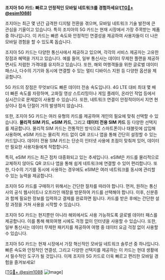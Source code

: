 **조지아 5G 카드: 빠르고 안정적인 모바일 네트워크를 경험하세요![[TG💪+ @esim1088](https://t.me/s/esim1088)]**

조지아는 최근 몇 년간 급격한 디지털 전환을 겪으며, 모바일 네트워크 기술 발전에 큰 관심을 기울이고 있습니다. 특히 조지아의 5G 카드는 현재 시장에서 가장 주목받는 제품 중 하나입니다. 이 카드는 빠른 속도와 안정적인 연결성을 제공하여 사용자들이 더 나은 모바일 경험을 할 수 있도록 돕습니다.

조지아 5G 카드는 다양한 통신사에서 제공하고 있으며, 각각의 서비스 제공자는 고유한 장점과 혜택을 가지고 있습니다. 예를 들어, 일부 통신사는 데이터 무제한 플랜을 제공하면서도 저렴한 가격대를 유지하고 있습니다. 또한, 해외 여행객들을 위한 글로벌 데이터 패스나, 다수의 기기와 동시에 연결할 수 있는 멀티 디바이스 지원 등 다양한 옵션을 제공합니다.

5G 카드의 장점은 무엇보다도 빠른 데이터 전송 속도입니다. 4G LTE 대비 최대 몇 배 더 빠른 속도를 자랑하며, 고화질 영상 스트리밍이나 게임 플레이, 온라인 작업 등에서 실시간으로 문제없이 사용할 수 있습니다. 또한, 네트워크 연결이 안정적이어서 지연 현상이나 접속 단절이 거의 발생하지 않습니다.

또한, 조지아 5G 카드는 여러 유형의 카드를 제공하여 개인의 필요에 맞춰 선택할 수 있습니다. **물리적 SIM 카드**, **eSIM 카드**, 그리고 **데이터 전용 SIM 카드** 등 다양한 선택지를 제공합니다. 물리적 SIM 카드는 전통적인 방식으로 스마트폰이나 태블릿에 삽입해 사용하며, eSIM 카드는 물리적 카드 없이 QR 코드나 앱을 통해 간단히 설정할 수 있는 카드입니다. 데이터 전용 SIM 카드는 단순히 인터넷 사용에 초점이 맞춰져 있어, 데이터만 필요한 사용자들에게 적합합니다.

특히, eSIM 카드는 최근 점차 대중화되고 있는 추세입니다. eSIM은 카드를 물리적으로 교체하지 않아도 QR 코드나 앱을 통해 쉽게 네트워크에 연결할 수 있어 편리합니다. 또한, 다수의 기기를 동시에 사용하는 경우에도 eSIM은 여러 네트워크를 동시에 관리할 수 있는 능력을 제공합니다.

조지아 5G 카드를 구매하기 위해서는 간단한 절차를 따라야 합니다. 먼저, 원하는 통신사의 공식 웹사이트나 오프라인 매장을 방문하여 카드를 선택해야 합니다. 이후, 신분증과 함께 필요한 정보를 입력하고 결제를 완료하면 됩니다. 카드를 받은 후에는 간단한 설정 과정을 거쳐 사용을 시작할 수 있습니다.

조지아 5G 카드는 현지뿐만 아니라 해외에서도 사용 가능하도록 글로벌 데이터 패스를 제공합니다. 이를 통해 해외여행 시에도 걱정 없이 인터넷을 사용할 수 있습니다. 또한, 일부 통신사는 데이터 무제한 패키지를 제공하여 여행 중 데이터 요금 걱정 없이 사용할 수 있습니다.

조지아 5G 카드는 현재 시장에서 가장 혁신적인 모바일 네트워크 솔루션 중 하나입니다. 빠른 속도와 안정적인 연결성, 그리고 다양한 선택지를 제공하는 이 카드는 현대 생활에서 필수적인 도구가 될 것입니다. 이제 조지아 5G 카드로 더욱 빠르고 편리한 모바일 경험을 즐겨보세요!

[[TG💪+ @esim1088](https://t.me/s/esim1088) ![Image](https://i.postimg.cc/Y0z9fWf4/image.png)]
